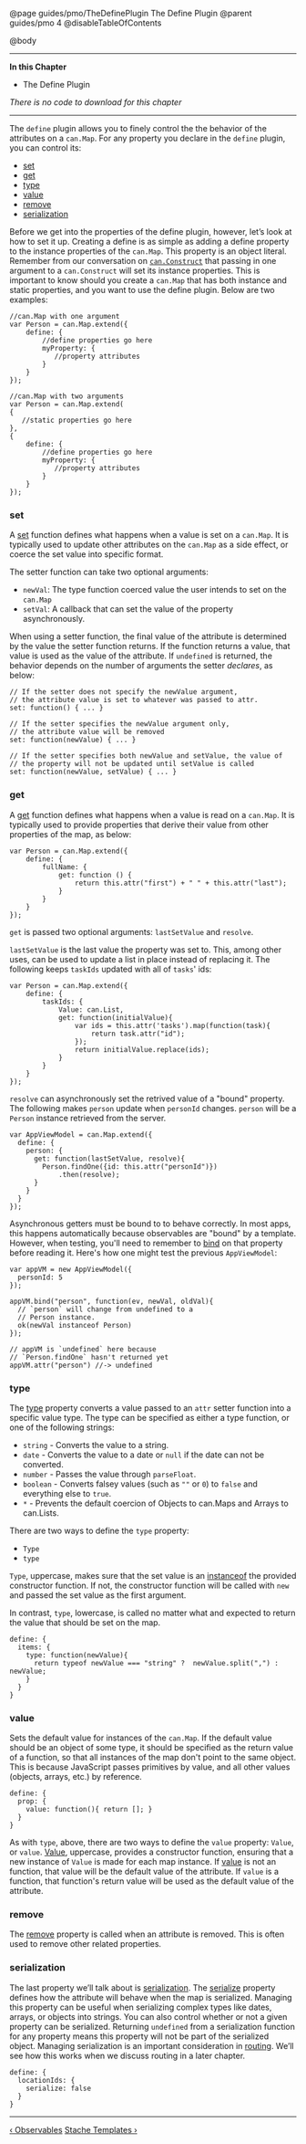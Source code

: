 @page guides/pmo/TheDefinePlugin The Define Plugin
@parent guides/pmo 4
@disableTableOfContents

@body

<div class="getting-started">

- - -
**In this Chapter**
 - The Define Plugin

*There is no code to download for this chapter*
- - -

The `define` plugin allows you to finely control the the behavior of the
attributes on a `can.Map`. For any property you declare in the `define` plugin,
you can control its:

- [set](#set)
- [get](#get)
- [type](#type)
- [value](#value)
- [remove](#remove)
- [serialization](#serialization)

Before we get into the properties of the define plugin, however, let’s look at how to set it up.
Creating a define is as simple as adding a define property to the instance properties
of the `can.Map`. This property is an object literal. Remember from our conversation on
[`can.Construct`](Constructors.html) that passing in one argument to a `can.Construct` will set
its instance properties. This is important to know should you create a `can.Map` that has both
instance and static properties, and you want to use the define plugin. Below are two examples:

```
//can.Map with one argument
var Person = can.Map.extend({
    define: {
        //define properties go here
        myProperty: {
           //property attributes
        }
    }
});

//can.Map with two arguments
var Person = can.Map.extend(
{
   //static properties go here
},
{
    define: {
        //define properties go here
        myProperty: {
           //property attributes
        }
    }
});
```

<a name="set"></a>
### set
A [set](../docs/can.Map.prototype.define.set.html) function defines what happens when a value is set on a `can.Map`.
It is typically used to update other attributes on the `can.Map` as a side
effect, or coerce the set value into specific format.

The setter function can take two optional arguments:

- `newVal`: The type function coerced value the user intends to set on the `can.Map`
- `setVal`: A callback that can set the value of the property asynchronously.

When using a setter function, the final value of the attribute is determined
by the value the setter function returns. If the function returns a value,
that value is used as the value of the attribute. If `undefined` is
returned, the behavior depends on the number of arguments the setter
*declares*, as below:

```
// If the setter does not specify the newValue argument,
// the attribute value is set to whatever was passed to attr.
set: function() { ... }

// If the setter specifies the newValue argument only,
// the attribute value will be removed
set: function(newValue) { ... }

// If the setter specifies both newValue and setValue, the value of
// the property will not be updated until setValue is called
set: function(newValue, setValue) { ... }
```

<a name="get"></a>
### get
A [get](../docs/can.Map.prototype.define.get.html) function defines what happens when a value is read on a `can.Map`.
It is typically used to provide properties that derive their value from other
properties of the map, as below:

```
var Person = can.Map.extend({
    define: {
        fullName: {
            get: function () {
                return this.attr("first") + " " + this.attr("last");
            }
        }
    }
});
```

`get` is passed two optional arguments: `lastSetValue` and `resolve`.  

`lastSetValue` is the last value the property was set to.  This, among other uses,
can be used to update a list in place instead of replacing it.  The following
keeps `taskIds` updated with all of `tasks`' ids:

```
var Person = can.Map.extend({
    define: {
        taskIds: {
            Value: can.List,
            get: function(initialValue){
                var ids = this.attr('tasks').map(function(task){
                    return task.attr("id");
                });
                return initialValue.replace(ids);
            }
        }
    }
});
```



`resolve` can asynchronously set the retrived value of a
"bound" property.  The following makes `person` update when `personId` changes.
`person` will be a `Person` instance retrieved from the server.

```
var AppViewModel = can.Map.extend({
  define: {
    person: {
      get: function(lastSetValue, resolve){
        Person.findOne({id: this.attr("personId")})
            .then(resolve);
      }
    }
  }
});
```

Asynchronous getters must be bound to to behave correctly.  In most apps, this happens
automatically because observables are "bound" by a template.  However,
when testing, you'll need to remember to [bind](../docs/can.Map.prototype.bind.html)
on that property before reading it. Here's how one might test the previous `AppViewModel`:

```
var appVM = new AppViewModel({
  personId: 5
});

appVM.bind("person", function(ev, newVal, oldVal){
  // `person` will change from undefined to a
  // Person instance.
  ok(newVal instanceof Person)
});

// appVM is `undefined` here because
// `Person.findOne` hasn't returned yet
appVM.attr("person") //-> undefined
```













<a name="type"></a>
### type
The [type](/docs/can.Map.prototype.define.type.html) property converts a value passed to an `attr` setter function
into a specific value type. The type can be specified as either a type
function, or one of the following strings:

- `string` - Converts the value to a string.
- `date` - Converts the value to a date or `null` if the date can not be converted.
- `number` - Passes the value through `parseFloat`.
- `boolean` - Converts falsey values (such as `""` or `0`) to `false` and everything else to `true`.
- `*` - Prevents the default coercion of Objects to can.Maps and Arrays to can.Lists.

There are two ways to define the `type` property:

 - `Type`
 - `type`

`Type`, uppercase, makes sure that the set value is an
[instanceof](https://developer.mozilla.org/en-US/docs/Web/JavaScript/Reference/Operators/instanceof) the provided
constructor function.  If not, the constructor function will be called with `new` and passed the set value as the first
argument.

In contrast, `type`, lowercase, is called no matter what and expected to return the value that should be set on the map.

```
define: {
  items: {
    type: function(newValue){
      return typeof newValue === "string" ?  newValue.split(",") : newValue;
    }
  }
}
```

<a name="value"></a>
### value

Sets the default value for instances of the `can.Map`. If the default
value should be an object of some type, it should be specified as the return
value of a function, so that all instances of the map don't point to the same
object. This is because JavaScript passes primitives by value, and all other
values (objects, arrays, etc.) by reference.

```
define: {
  prop: {
    value: function(){ return []; }
  }
}
```

As with `type`, above, there are two ways to define the `value` property: `Value`,
or `value`. [Value](../docs/can.Map.prototype.define.ValueConstructor.html), uppercase, provides a constructor function, ensuring that
a new instance of `Value` is made for each map instance. If [value](../docs/can.Map.prototype.define.value.html) is not an function,
that value will be the default value of the attribute. If `value` is a function,
that function's return value will be used as the default value of the attribute.

<a name="remove"></a>
### remove

The [remove](../docs/can.Map.prototype.define.remove.html) property is called  when an attribute is removed. This is often used to remove other related properties.

<a name="serialization"></a>
### serialization
The last property we’ll talk about is [serialization](https://en.wikipedia.org/wiki/Serialization). The
[serialize](../docs/can.Map.prototype.define.serialize.html) property defines how the attribute will behave when the map is
serialized. Managing this property can be useful when serializing complex types like dates,
arrays, or objects into strings. You can also control whether or not a
given property can be serialized. Returning `undefined` from a serialization
function for any property means this property will not be part of the
serialized object. Managing serialization is an important consideration in [routing](AppStateAndRouting.html).
We’ll see how this works when we discuss routing in a later chapter.

```
define: {
  locationIds: {
    serialize: false
  }
}
```

- - -

<span class="pull-left">[&lsaquo; Observables](Observables.html)</span>
<span class="pull-right">[Stache Templates &rsaquo;](StacheTemplates.html)</span>

</div>
